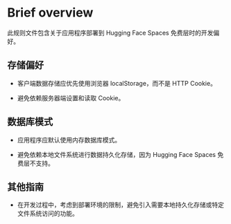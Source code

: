 # Brief overview

此规则文件包含关于应用程序部署到 Hugging Face Spaces 免费层时的开发偏好。

## 存储偏好

- 客户端数据存储应优先使用浏览器 localStorage，而不是 HTTP Cookie。

- 避免依赖服务器端设置和读取 Cookie。

## 数据库模式

- 应用程序应默认使用内存数据库模式。

- 避免依赖本地文件系统进行数据持久化存储，因为 Hugging Face Spaces 免费层不支持。

## 其他指南

- 在开发过程中，考虑到部署环境的限制，避免引入需要本地持久化存储或特定文件系统访问的功能。
